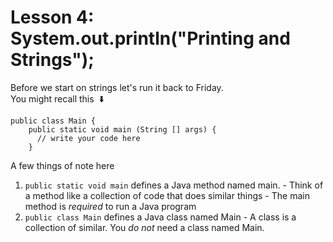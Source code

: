 # Lesson 4: System.out.println("Printing and Strings");
Before we start on strings let's run it back to Friday.\
You might recall this&nbsp; :arrow_down:
  ```
  public class Main {
      public static void main (String [] args) {
        // write your code here
      }
  ```
  A few things of note here
   1.  `public static void main` defines a Java method named main.
    -  Think of a method like a collection of code that does similar things
    -  The main method is _required_ to run a Java program
   2.  `public class Main` defines a Java class named Main
    -  A class is a collection of similar. You _do not_ need a class named Main.
  
